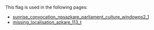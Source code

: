 This flag is used in the following pages:
 - [sunrise_convocation_npsazkare_parliament_culture_windowps2_1](../events/sunrise_convocation_npsazkare_parliament_culture_windowps2_1.md)
 - [missing_localisation_azkare_113_t](../events/missing_localisation_azkare_113_t.md)
